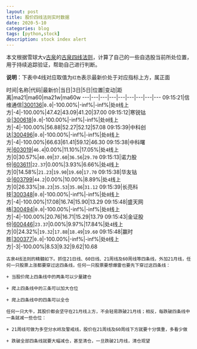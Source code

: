 ```yaml
---
layout: post
title: 股价四线法则实时数据
date: 2020-5-10
categories: blog
tags: [python,stock]
description: stock index alert
---
```



本文根据雪球大v[古泉](https://xueqiu.com/u/7148646888)的[古泉四线法则](https://xueqiu.com/7148646888/130498192)，计算了自己的一些自选股当前所处位置，用于持续追踪验证，帮助自己进行判断。

**说明**：下表中4线对应取值为`红色`表示最新价处于对应指标上方，属正面

时间|名称|代码|最新价|当日|3日|5日|位置|变动|距离|ma21|ma60|ma21w|ma60w
---|---|---|---|---|---|---|---|---
09:15:21|信维通信|[300136](https://xueqiu.com/S/SZ300136)|`0.0`|-100.00%|-inf%|-inf%|处`0`线上方|-4|-100.00%|47.42|43.09|41.20|37.00
09:15:12|寒锐钴业|[300618](https://xueqiu.com/S/SZ300618)|`0.0`|-100.00%|-inf%|-inf%|处`0`线上方|-4|-100.00%|56.88|52.27|52.12|57.08
09:15:39|中科创达|[300496](https://xueqiu.com/S/SZ300496)|`0.0`|-100.00%|-inf%|-inf%|处`0`线上方|-4|-100.00%|66.63|61.41|59.12|46.30
09:15:38|中科曙光|[603019](https://xueqiu.com/S/SH603019)|`46.4`|0.00%|11.10%|17.05%|处`4`线上方|0|30.57%|`40.09`|`37.60`|`36.56`|`29.70`
09:15:13|诺力股份|[603611](https://xueqiu.com/S/SH603611)|`22.37`|0.00%|3.93%|6.66%|处`4`线上方|0|14.58%|`21.23`|`19.90`|`19.60`|`17.70`
09:15:38|华友钴业|[603799](https://xueqiu.com/S/SH603799)|`44.2`|0.00%|10.00%|8.89%|处`4`线上方|0|26.33%|`38.23`|`35.53`|`35.86`|`31.12`
09:15:39|长亮科技|[300348](https://xueqiu.com/S/SZ300348)|`0.0`|-100.00%|-inf%|-inf%|处`0`线上方|-4|-100.00%|17.08|16.74|15.90|13.29
09:15:48|盛天网络|[300494](https://xueqiu.com/S/SZ300494)|`0.0`|-100.00%|-inf%|-inf%|处`0`线上方|-4|-100.00%|20.76|16.71|15.29|13.79
09:15:43|金证股份|[600446](https://xueqiu.com/S/SH600446)|`23.37`|0.00%|9.97%|17.84%|处`4`线上方|0|24.32%|`19.32`|`17.88`|`18.49`|`19.60`
09:15:48|赢时胜|[300377](https://xueqiu.com/S/SZ300377)|`0.0`|-100.00%|-inf%|-inf%|处`0`线上方|-3|-100.00%|8.53|9.32|9.62|10.68

```
古泉4线法则的精髓如下。抓住21日线、60日线、21周线及60周线等四条线，外加21月线，任何一只股票上涨都要穿过这四条线，任何一只股票要想爆雷也要先下穿过这四条线：

+ 当股价爬上四条线中的两条可以少量建仓

+ 爬上四条线中的三条可以加大仓位

+ 爬上四条线中的四条可以全仓

任何一只大牛，其股价都会坚守在21月线上方，不会轻易跌破21月线；相反，每跌破四条线中一条就减一些仓位：

+ 21周线可做为多空分水岭及警戒线，股价在21周线及60周线下方就要十分慎重，多看少做

+ 跌破全部四条线就要大幅减仓，甚至清仓，一旦跌破21月线，清仓观望
```